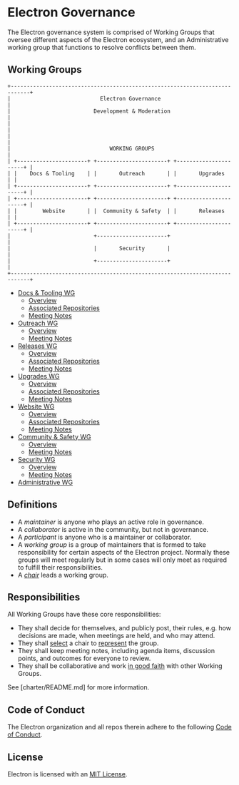 # Electron Governance

The Electron governance system is comprised of Working Groups that oversee different aspects of the Electron ecosystem, and an Administrative working group that functions to resolve conflicts between them.

## Working Groups

```ascii
+----------------------------------------------------------------------------+
|                            Electron Governance                             |
|                          Development & Moderation                          |
|                                                                            |
|                                                                            |
|                               WORKING GROUPS                               |
| +----------------------+ +----------------------+ +----------------------+ |
| |    Docs & Tooling    | |       Outreach       | |       Upgrades       | |
| +----------------------+ +----------------------+ +----------------------+ |
| +----------------------+ +----------------------+ +----------------------+ |
| |        Website       | |  Community & Safety  | |       Releases       | |
| +----------------------+ +----------------------+ +----------------------+ |
|                          +----------------------+                          |
|                          |       Security       |                          |
|                          +----------------------+                          |
+----------------------------------------------------------------------------+
```

* [Docs & Tooling WG](wg-docs-tools)
  * [Overview](wg-docs-tools/README.md)
  * [Associated Repositories](wg-docs-tools/repos.md)
  * [Meeting Notes](wg-docs-tools/meeting-notes)
* [Outreach WG](wg-outreach)
  * [Overview](wg-outreach/README.md)
  * [Meeting Notes](wg-outreach/meeting-notes)
* [Releases WG](wg-releases)
  * [Overview](wg-releases/README.md)
  * [Associated Repositories](wg-releases/repos.md)
  * [Meeting Notes](wg-releases/meetig-notes)
* [Upgrades WG](wg-upgrades)
  * [Overview](wg-upgrades/README.md)
  * [Associated Repositories](wg-upgrades/repos.md)
  * [Meeting Notes](wg-upgrades/meeting-notes)
* [Website WG](wg-website)
  * [Overview](wg-website/README.md)
  * [Associated Repositories](wg-website/repos.md)
  * [Meeting Notes](wg-website/meeting-notes)
* [Community & Safety WG](wg-community-safety)
  * [Overview](wg-community-safety/README.md)
  * [Meeting Notes](wg-community-safety/meeting-notes)
* [Security WG](wg-security)
  * [Overview](wg-security/README.md)
  * [Meeting Notes](wg-security/meeting-notes)
* [Administrative WG](wg-administrative)

## Definitions

* A _maintainer_ is anyone who plays an active role in governance.
* A _collaborator_ is active in the community, but not in governance.
* A _participant_ is anyone who is a maintainer or collaborator.
* A _working group_ is a group of maintainers that is formed to take responsibility for certain aspects of the Electron project. Normally these groups will meet regularly but in some cases will only meet as required to fulfill their responsibilities.
* A [_chair_](charter/README.md#Leadership) leads a working group.

## Responsibilities

All Working Groups have these core responsibilities:

* They shall decide for themselves, and publicly post, their rules, e.g. how decisions are made, when meetings are held, and who may attend.
* They shall [select](charter/README.md#Leadership-Terms-and-Selection) a chair to [represent](charter/README.md#Leadership-Responsibilities) the group.
* They shall keep meeting notes, including agenda items, discussion points, and outcomes for everyone to review.
* They shall be collaborative and work [in good faith](charter/README.md#Core-Values) with other Working Groups.

See [charter/README.md] for more information.

## Code of Conduct

The Electron organization and all repos therein adhere to the following [Code of Conduct](CODE_OF_CONDUCT.md).

## License

Electron is licensed with an [MIT License](https://github.com/electron/electron/blob/master/LICENSE).
